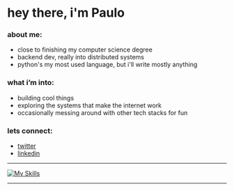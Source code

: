 # hey there, i'm Paulo

<div>
 <h3> about me: </h3>
 <ul>
   <li> close to finishing my computer science degree
   <li> backend dev, really into distributed systems
   <li> python's my most used language, but i'll write mostly anything
 </ul>

  <h3> what i’m into: </h3>
 <ul>
   <li>building cool things</li>
   <li>exploring the systems that make the internet work</li>
   <li>occasionally messing around with other tech stacks for fun</li>
 </ul>

   <h3> lets connect: </h3>
 <ul>
  <li><a href="https://twitter.com/klp_paulo">twitter</a>
  <li><a href="https://www.linkedin.com/in/paulo-ricardo-sv1/">linkedin</a>
 </ul>

</div>

<hr>

[![My Skills](https://skillicons.dev/icons?i=py,java,cs,go)](https://skillicons.dev)


<hr>






